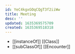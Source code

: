 ```yaml
---
id: YeC4kgxGOqCQgT3f2iiWw
title: Meeting
desc: ''
updated: 1635369575709
created: 1635369518318
---
```


- [[instanceOf]] [[Class]]
- [[subClassOf]] [[Encounter]]
